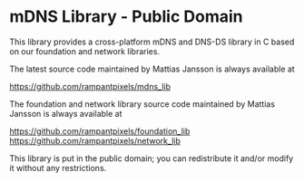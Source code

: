 # mDNS Library  -  Public Domain

This library provides a cross-platform mDNS and DNS-DS library in C based
on our foundation and network libraries.
  
The latest source code maintained by Mattias Jansson is always available at

https://github.com/rampantpixels/mdns_lib

The foundation and network library source code maintained by Mattias Jansson
is always available at

https://github.com/rampantpixels/foundation_lib
https://github.com/rampantpixels/network_lib

This library is put in the public domain; you can redistribute it and/or
modify it without any restrictions.

